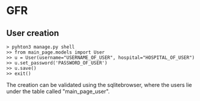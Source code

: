 # GFR

## User creation
```
> pyhton3 manage.py shell
>> from main_page.models import User
>> u = User(username="USERNAME_OF_USER", hospital="HOSPITAL_OF_USER")
>> u.set_password('PASSWORD_OF_USER')
>> u.save()
>> exit()
```

The creation can be validated using the sqlitebrowser, where the users lie under the table called "main_page_user".